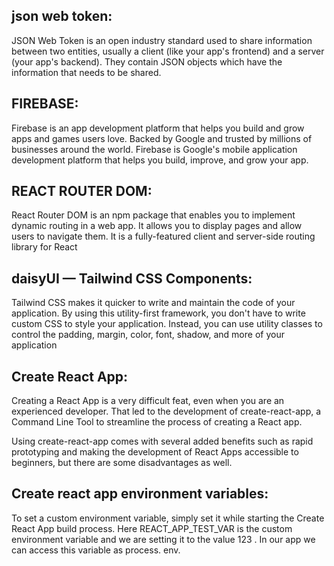 ## json web token:
JSON Web Token is an open industry standard used to share information between two entities, usually a client (like your app's frontend) and a server (your app's backend). They contain JSON objects which have the information that needs to be shared.


## FIREBASE:
Firebase is an app development platform that helps you build and grow apps and games users love. Backed by Google and trusted by millions of businesses around the world. Firebase is Google's mobile application development platform that helps you build, improve, and grow your app.

## REACT ROUTER DOM:
React Router DOM is an npm package that enables you to implement dynamic routing in a web app. It allows you to display pages and allow users to navigate them. It is a fully-featured client and server-side routing library for React
## daisyUI — Tailwind CSS Components:

Tailwind CSS makes it quicker to write and maintain the code of your application. By using this utility-first framework, you don't have to write custom CSS to style your application. Instead, you can use utility classes to control the padding, margin, color, font, shadow, and more of your application

## Create React App:
Creating a React App is a very difficult feat, even when you are an experienced developer. That led to the development of create-react-app, a Command Line Tool to streamline the process of creating a React app.

Using create-react-app comes with several added benefits such as rapid prototyping and making the development of React Apps accessible to beginners, but there are some disadvantages as well.

## Create react app environment variables:
To set a custom environment variable, simply set it while starting the Create React App build process. Here REACT_APP_TEST_VAR is the custom environment variable and we are setting it to the value 123 . In our app we can access this variable as process. env.